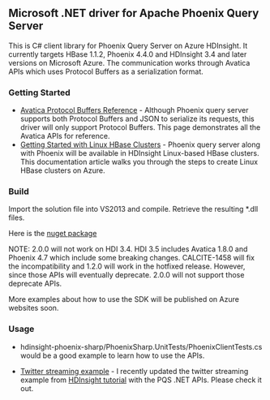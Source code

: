## Microsoft .NET driver for Apache Phoenix Query Server

This is C# client library for Phoenix Query Server on Azure HDInsight. It currently targets HBase 1.1.2, Phoenix 4.4.0 and HDInsight 3.4 and later versions on Microsoft Azure. The communication works through Avatica APIs which uses Protocol Buffers as a serialization format.

### Getting Started

* [Avatica Protocol Buffers Reference](https://calcite.apache.org/docs/avatica_protobuf_reference.html) - Although Phoenix query server supports both Protocol Buffers and JSON to serialize its requests, this driver will only support Protocol Buffers. This page demonstrates all the Avatica APIs for reference.
* [Getting Started with Linux HBase Clusters](https://azure.microsoft.com/en-us/documentation/articles/hdinsight-hbase-tutorial-get-started-linux/) - Phoenix query server along with Phoenix will be available in HDInsight Linux-based HBase clusters. This documentation article walks you through the steps to create Linux HBase clusters on Azure.

### Build
Import the solution file into VS2013 and compile. Retrieve the resulting *.dll files.

Here is the [nuget package](https://www.nuget.org/packages/Microsoft.Phoenix.Client)

NOTE: 2.0.0 will not work on HDI 3.4. HDI 3.5 includes Avatica 1.8.0 and Phoenix 4.7 which include some breaking changes. CALCITE-1458 will fix the incompatibility and 1.2.0 will work in the hotfixed release. However, since those APIs will eventually deprecate. 2.0.0 will not support those deprecate APIs.

More examples about how to use the SDK will be published on Azure websites soon. 

### Usage
* hdinsight-phoenix-sharp/PhoenixSharp.UnitTests/PhoenixClientTests.cs would be a good example to learn how to use the APIs.

* [Twitter streaming example](https://github.com/duoxu/tweet-sentiment-phoenix) - I recently updated the twitter streaming example from [HDInsight tutorial](https://azure.microsoft.com/en-us/documentation/articles/hdinsight-hbase-analyze-twitter-sentiment/) with the PQS .NET APIs. Please check it out.
